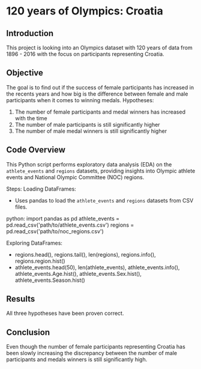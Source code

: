 # 120 years of Olympics: Croatia

## Introduction
This project is looking into an Olympics dataset with 120 years of data from 1896 - 2016 with the focus on participants 
representing Croatia.

## Objective
The goal is to find out if the success of female participants has increased in the recents years and how big is the 
difference between female and male participants when it comes to winning medals.
Hypotheses:
  1. The number of female participants and medal winners has increased with the time
  2. The number of male participants is still significantly higher
  3. The number of male medal winners is still significantly higher

## Code Overview
This Python script performs exploratory data analysis (EDA) on the `athlete_events` and `regions` datasets, providing 
insights into Olympic athlete events and National Olympic Committee (NOC) regions.

Steps:
Loading DataFrames:
   - Uses pandas to load the `athlete_events` and `regions` datasets from CSV files.

   python:
   import pandas as pd
   athlete_events = pd.read_csv('path/to/athlete_events.csv')
   regions = pd.read_csv('path/to/noc_regions.csv')

Exploring DataFrames:
   - regions.head(), regions.tail(), len(regions), regions.info(), regions.region.hist()
   - athlete_events.head(50), len(athlete_events), athlete_events.info(), athlete_events.Age.hist(), athlete_events.Sex.hist(), athlete_events.Season.hist()

## Results
All three hypotheses have been proven correct.

## Conclusion
Even though the number of female participants representing Croatia has been slowly increasing the discrepancy between
the number of male participants and medals winners is still significantly high. 


